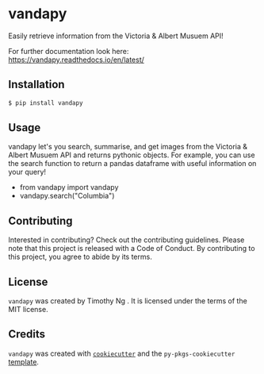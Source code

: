 # vandapy

Easily retrieve information from the Victoria & Albert Musuem API!

For further documentation look here: https://vandapy.readthedocs.io/en/latest/

## Installation

```bash
$ pip install vandapy
```

## Usage

vandapy let's you search, summarise, and get images from the Victoria & Albert Musuem API and returns pythonic objects. For example, you can use the search function to return a pandas dataframe with useful information on your query!

- from vandapy import vandapy
- vandapy.search("Columbia")

## Contributing

Interested in contributing? Check out the contributing guidelines. Please note that this project is released with a Code of Conduct. By contributing to this project, you agree to abide by its terms.

## License

`vandapy` was created by Timothy Ng . It is licensed under the terms of the MIT license.

## Credits

`vandapy` was created with [`cookiecutter`](https://cookiecutter.readthedocs.io/en/latest/) and the `py-pkgs-cookiecutter` [template](https://github.com/py-pkgs/py-pkgs-cookiecutter).
